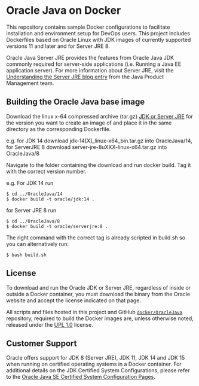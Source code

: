 Oracle Java on Docker
=====
This repository contains sample Docker configurations to facilitate installation and environment setup for DevOps users. This project includes Dockerfiles based on Oracle Linux with JDK images of currently supported versions 11 and later and for Server JRE 8.

Oracle Java Server JRE provides the features from Oracle Java JDK commonly required for server-side applications (i.e. Running a Java EE application server). For more information about Server JRE, visit the [Understanding the Server JRE blog entry](https://blogs.oracle.com/java-platform-group/understanding-the-server-jre) from the Java Product Management team.

## Building the Oracle Java base image
Download the linux x-64 compressed archive (tar.gz) [JDK or Server JRE](https://www.oracle.com/in/java/technologies/javase-downloads.html) for the version you want to create an image of and place it in the same directory as the corresponding Dockerfile.

e.g. for JDK 14 download jdk-14[X]_linux-x64_bin.tar.gz into OracleJava/14, 
for ServerJRE 8 download server-jre-8uXXX-linux-x64.tar.gz into OracleJava/8

Navigate to the folder containing the download and run docker build. Tag it with the correct version number.

e.g. For JDK 14 run
```
$ cd ../OracleJava/14
$ docker build -t oracle/jdk:14 .
```

for Server JRE 8 run
```
$ cd ../OracleJava/8
$ docker build -t oracle/serverjre:8 .
```

The right command with the correct tag is already scripted in build.sh so you can alternatively run:
```
$ bash build.sh
```

## License
To download and run the Oracle JDK or Server JRE, regardless of inside or outside a Docker container, you must download the binary from the Oracle website and accept the license indicated on that page.

All scripts and files hosted in this project and GitHub [`docker/OracleJava`](./) repository, required to build the Docker images are, unless otherwise noted, released under the [UPL 1.0](https://oss.oracle.com/licenses/upl/) license.

## Customer Support
Oracle offers support for JDK 8 (Server JRE), JDK 11, JDK 14 and JDK 15 when running on certified operating systems in a Docker container. For additional details on the JDK Certified System Configurations, please refer to the [Oracle Java SE Certified System Configuration Pages](https://www.oracle.com/technetwork/java/javaseproducts/documentation/index.html#sysconfig).
